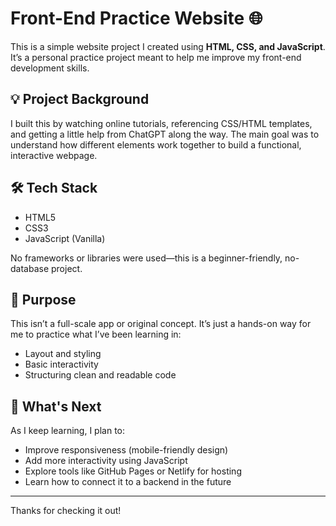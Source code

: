 # Front-End Practice Website 🌐

This is a simple website project I created using **HTML, CSS, and JavaScript**. It’s a personal practice project meant to help me improve my front-end development skills.

## 💡 Project Background

I built this by watching online tutorials, referencing CSS/HTML templates, and getting a little help from ChatGPT along the way. The main goal was to understand how different elements work together to build a functional, interactive webpage.

## 🛠️ Tech Stack

- HTML5  
- CSS3  
- JavaScript (Vanilla)

No frameworks or libraries were used—this is a beginner-friendly, no-database project.

## 🎯 Purpose

This isn’t a full-scale app or original concept. It’s just a hands-on way for me to practice what I’ve been learning in:
- Layout and styling  
- Basic interactivity  
- Structuring clean and readable code

## 🚀 What's Next

As I keep learning, I plan to:
- Improve responsiveness (mobile-friendly design)  
- Add more interactivity using JavaScript  
- Explore tools like GitHub Pages or Netlify for hosting  
- Learn how to connect it to a backend in the future

---

Thanks for checking it out!
